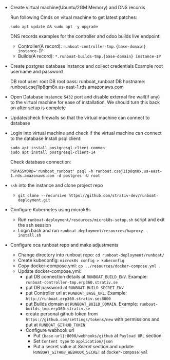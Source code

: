 - Create virtual machine(Ubuntu/2GM Memory) and DNS records

    Run following Cmds on vitual machine to get latest patches:
    ```
    sudo apt update && sudo apt -y upgrade
    ```

    DNS records examples for the controller and odoo builds live endpoint:

    - Controller(A record): `runboat-controller-tmp.{base-domain} instance-IP`
    - Builds(A record): `*.runboat-builds-tmp.{base-domain} instance-IP`

- Create postgres database instance and collect credentials
    Example root username and password

    DB root user: root
    DB root pass: runboat_runboat
    DB hostname:  runboat.csej1ip8qm8x.us-east-1.rds.amazonaws.com

- Open Database instance `5432` port and disable external fire wall(if any) to the virtual machine for ease of installation. We should turn this back on after setup is complete

- Update/check firewalls so that the virtual machine can connect to database

- Login into virtual machine and check if the virtual machine can connect to the database
    Install psql client:
    ```
    sudo apt install postgresql-client-common
    sudo apt install postgresql-client-14
    ```
    Check database connection:
    ```
    PGPASSWORD='runboat_runboat' psql -h runboat.csej1ip8qm8x.us-east-1.rds.amazonaws.com -d postgres -U root
    ```
- `ssh` into the instance and clone project repo
  - `git clone --recursive https://github.com/strativ-dev/runboat-deployment.git`

- Configure Kubernetes using microk8s
  - Run `runboat-deployment/resources/microk8s-setup.sh` script and exit the ssh session
  - Login back and run `runboat-deployment/resources/haproxy-install.sh`

- Configure oca runboat repo and make adjustments
  - Change directory into runboat repo: `cd runboat-deployment/runboat/`
  - Create kubeconfig: `microk8s config > kubeconfig`
  - Copy docker-compose.yml: `cp ../resources/docker-compose.yml .`
  - Update docker-compose.yml:
    - put DB connection details at `RUNBOAT_BUILD_ENV`. Example: `runboat-controller-tmp.erp360.strativ.se`
    - put DB password at `RUNBOAT_BUILD_SECRET_ENV`
    - put Controller url at `RUNBOAT_BASE_URL`. Example: `http://runboat.erp360.strativ.se:8000`
    - put Builds domain at `RUNBOAT_BUILD_DOMAIN`. Example: `runboat-builds-tmp.erp360.strativ.se`
    - create personal github token from `https://github.com/settings/tokens/new` with permissions and put at `RUNBOAT_GITHUB_TOKEN`
    - Configure webhook url
      - Put `{base-url}:8000/webhooks/github` at `Payload URL` section
      - Set `Content type` to `application/json`
      - Put a secret value at *Secret* section and update `RUNBOAT_GITHUB_WEBHOOK_SECRET` at `docker-compose.yml`